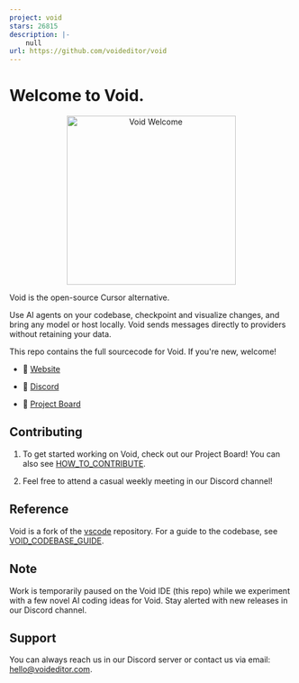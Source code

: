 ```yaml
---
project: void
stars: 26815
description: |-
    null
url: https://github.com/voideditor/void
---
```


# Welcome to Void.

<div align="center">
	<img
		src="./src/vs/workbench/browser/parts/editor/media/slice_of_void.png"
	 	alt="Void Welcome"
		width="300"
	 	height="300"
	/>
</div>

Void is the open-source Cursor alternative.

Use AI agents on your codebase, checkpoint and visualize changes, and bring any model or host locally. Void sends messages directly to providers without retaining your data.

This repo contains the full sourcecode for Void. If you're new, welcome!

- 🧭 [Website](https://voideditor.com)

- 👋 [Discord](https://discord.gg/RSNjgaugJs)

- 🚙 [Project Board](https://github.com/orgs/voideditor/projects/2)


## Contributing

1. To get started working on Void, check out our Project Board! You can also see [HOW_TO_CONTRIBUTE](https://github.com/voideditor/void/blob/main/HOW_TO_CONTRIBUTE.md).

2. Feel free to attend a casual weekly meeting in our Discord channel!


## Reference

Void is a fork of the [vscode](https://github.com/microsoft/vscode) repository. For a guide to the codebase, see [VOID_CODEBASE_GUIDE](https://github.com/voideditor/void/blob/main/VOID_CODEBASE_GUIDE.md).

## Note
Work is temporarily paused on the Void IDE (this repo) while we experiment with a few novel AI coding ideas for Void. Stay alerted with new releases in our Discord channel.

## Support
You can always reach us in our Discord server or contact us via email: hello@voideditor.com.

